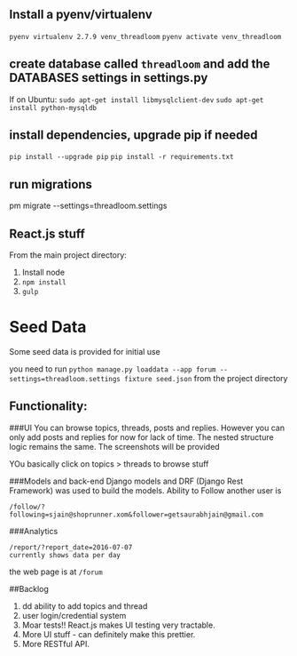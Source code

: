 ## Install a pyenv/virtualenv
```pyenv virtualenv 2.7.9 venv_threadloom```
```pyenv activate venv_threadloom```

## create database called `threadloom` and add the DATABASES settings in settings.py

If on Ubuntu:
```sudo apt-get install libmysqlclient-dev```
```sudo apt-get install python-mysqldb```

## install dependencies, upgrade pip if needed
```pip install --upgrade pip```
```pip install -r requirements.txt```

## run migrations
pm migrate --settings=threadloom.settings


## React.js stuff
From the main project directory:
1. Install node
2. `npm install`
3. `gulp`

# Seed Data
Some seed data is provided for initial use

you need to run ```python manage.py loaddata --app forum --settings=threadloom.settings fixture seed.json``` from the project directory

## Functionality:

###UI
You can browse topics, threads, posts and replies. However you can only add posts and replies for now for lack of time.
The nested structure logic remains the same. The screenshots will be provided

YOu basically click on topics > threads to browse stuff

###Models and back-end
Django models and DRF (Django Rest Framework) was used to build the models.
Ability to Follow another user is

```
/follow/?following=sjain@shoprunner.xom&follower=getsaurabhjain@gmail.com
```


###Analytics
```
/report/?report_date=2016-07-07
currently shows data per day
```

the web page is at `/forum`


##Backlog
1. dd ability to add topics and thread
2. user login/credential system
3. Moar tests!! React.js makes UI testing very tractable.
4. More UI stuff - can definitely make this prettier.
5. More RESTful API.



